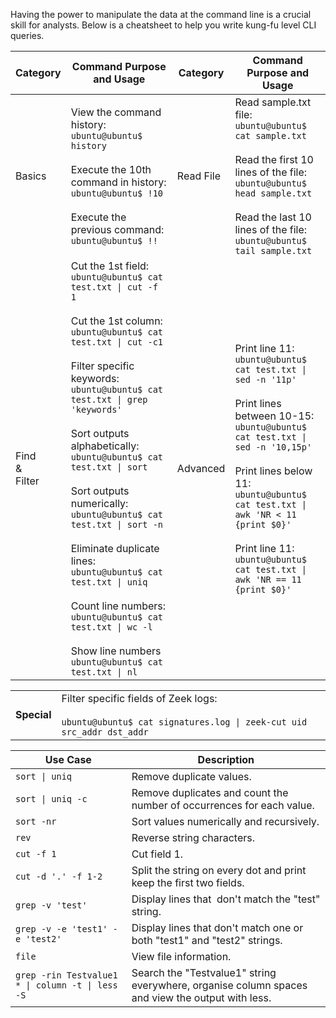 Having the power to manipulate the data at the command line is a crucial skill for analysts. Below is a cheatsheet to help you write kung-fu level CLI queries.

| Category                | Command Purpose and Usage                                                                                                                                                                                                                                                                                                                                                                                                                                                                                                                                                                                                       | Category  | Command Purpose and Usage                                                                                                                                                                                                                                                                                                                       |
| ----------------------- | ------------------------------------------------------------------------------------------------------------------------------------------------------------------------------------------------------------------------------------------------------------------------------------------------------------------------------------------------------------------------------------------------------------------------------------------------------------------------------------------------------------------------------------------------------------------------------------------------------------------------------- | --------- | ----------------------------------------------------------------------------------------------------------------------------------------------------------------------------------------------------------------------------------------------------------------------------------------------------------------------------------------------- |
| Basics                  | View the command history:  <br>`ubuntu@ubuntu$ history`  <br><br>Execute the 10th command in history:  <br>`ubuntu@ubuntu$ !10`<br><br>Execute the previous command:  <br>`ubuntu@ubuntu$ !!`                                                                                                                                                                                                                                                                                                                                                                                                                                   | Read File | Read sample.txt file:  <br>`ubuntu@ubuntu$ cat sample.txt`<br><br>Read the first 10 lines of the file:  <br>`ubuntu@ubuntu$ head sample.txt`  <br><br>Read the last 10 lines of the file:  <br>`ubuntu@ubuntu$ tail sample.txt`                                                                                                                 |
| Find  <br>&  <br>Filter | Cut the 1st field:  <br>`ubuntu@ubuntu$ cat test.txt \| cut -f 1`  <br><br>Cut the 1st column:  <br>`ubuntu@ubuntu$ cat test.txt \| cut -c1`  <br><br>Filter specific keywords:  <br>`ubuntu@ubuntu$ cat test.txt \| grep 'keywords'`  <br><br>Sort outputs alphabetically:  <br>`ubuntu@ubuntu$ cat test.txt \| sort`<br><br>Sort outputs numerically:  <br>`ubuntu@ubuntu$ cat test.txt \| sort -n`<br><br>Eliminate duplicate lines:  <br>`ubuntu@ubuntu$ cat test.txt \| uniq`  <br><br>Count line numbers:  <br>`ubuntu@ubuntu$ cat test.txt \| wc -l`  <br><br>Show line numbers  <br>`ubuntu@ubuntu$ cat test.txt \| nl` | Advanced  | Print line 11:  <br>`ubuntu@ubuntu$ cat test.txt \| sed -n '11p'`  <br><br>Print lines between 10-15:  <br>`ubuntu@ubuntu$ cat test.txt \| sed -n '10,15p'`<br><br>Print lines below 11:  <br>`ubuntu@ubuntu$ cat test.txt \| awk 'NR < 11 {print $0}'`  <br><br>Print line 11:  <br>`ubuntu@ubuntu$ cat test.txt \| awk 'NR == 11 {print $0}'` |

|   |   |
|---|---|
|**Special**|Filter specific fields of Zeek logs:<br><br>`ubuntu@ubuntu$ cat signatures.log \| zeek-cut uid src_addr dst_addr`|

| **Use Case**                                     | **Description**                                                                                  |
| ------------------------------------------------ | ------------------------------------------------------------------------------------------------ |
| `sort \| uniq`                                   | Remove duplicate values.                                                                         |
| `sort \| uniq -c`                                | Remove duplicates and count the number of occurrences for each value.                            |
| `sort -nr`                                       | Sort values numerically and recursively.                                                         |
| `rev`                                            | Reverse string characters.                                                                       |
| `cut -f 1`                                       | Cut field 1.                                                                                     |
| `cut -d '.' -f 1-2`                              | Split the string on every dot and print keep the first two fields.                               |
| `grep -v 'test'`                                 | Display lines that  don't match the "test" string.                                               |
| `grep -v -e 'test1' -e 'test2'`                  | Display lines that don't match one or both "test1" and "test2" strings.                          |
| `file`                                           | View file information.                                                                           |
| `grep -rin Testvalue1 * \| column -t \| less -S` | Search the "Testvalue1" string everywhere, organise column spaces and view the output with less. |